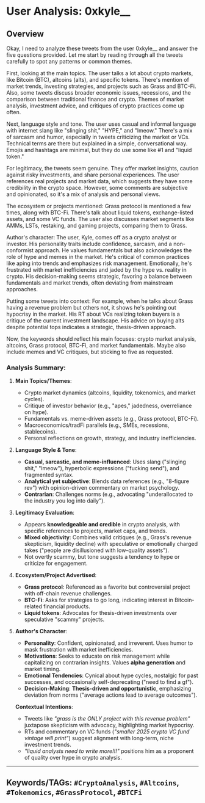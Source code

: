 # User Analysis: 0xkyle__

## Overview

<think>
Okay, I need to analyze these tweets from the user 0xkyle__ and answer the five questions provided. Let me start by reading through all the tweets carefully to spot any patterns or common themes.

First, looking at the main topics. The user talks a lot about crypto markets, like Bitcoin (BTC), altcoins (alts), and specific tokens. There's mention of market trends, investing strategies, and projects such as Grass and BTC-Fi. Also, some tweets discuss broader economic issues, recessions, and the comparison between traditional finance and crypto. Themes of market analysis, investment advice, and critiques of crypto practices come up often.

Next, language style and tone. The user uses casual and informal language with internet slang like "slinging shit," "HYPE," and "lmeow." There's a mix of sarcasm and humor, especially in tweets criticizing the market or VCs. Technical terms are there but explained in a simple, conversational way. Emojis and hashtags are minimal, but they do use some like #1 and "liquid token."

For legitimacy, the tweets seem genuine. They offer market insights, caution against risky investments, and share personal experiences. The user references real projects and market data, which suggests they have some credibility in the crypto space. However, some comments are subjective and opinionated, so it's a mix of analysis and personal views.

The ecosystem or projects mentioned: Grass protocol is mentioned a few times, along with BTC-Fi. There's talk about liquid tokens, exchange-listed assets, and some VC funds. The user also discusses market segments like AMMs, LSTs, restaking, and gaming projects, comparing them to Grass.

Author's character: The user, Kyle, comes off as a crypto analyst or investor. His personality traits include confidence, sarcasm, and a non-conformist approach. He values fundamentals but also acknowledges the role of hype and memes in the market. He's critical of common practices like aping into trends and emphasizes risk management. Emotionally, he's frustrated with market inefficiencies and jaded by the hype vs. reality in crypto. His decision-making seems strategic, favoring a balance between fundamentals and market trends, often deviating from mainstream approaches.

Putting some tweets into context: For example, when he talks about Grass having a revenue problem but others not, it shows he's pointing out hypocrisy in the market. His RT about VCs realizing token buyers is a critique of the current investment landscape. His advice on buying alts despite potential tops indicates a strategic, thesis-driven approach.

Now, the keywords should reflect his main focuses: crypto market analysis, altcoins, Grass protocol, BTC-Fi, and market fundamentals. Maybe also include memes and VC critiques, but sticking to five as requested.
</think>

### Analysis Summary:

1. **Main Topics/Themes**:  
   - Crypto market dynamics (altcoins, liquidity, tokenomics, and market cycles).  
   - Critique of investor behavior (e.g., "apes," jadedness, overreliance on hype).  
   - Fundamentals vs. meme-driven assets (e.g., Grass protocol, BTC-Fi).  
   - Macroeconomics/tradFi parallels (e.g., SMEs, recessions, stablecoins).  
   - Personal reflections on growth, strategy, and industry inefficiencies.  

2. **Language Style & Tone**:  
   - **Casual, sarcastic, and meme-influenced**: Uses slang ("slinging shit," "lmeow"), hyperbolic expressions ("fucking send"), and fragmented syntax.  
   - **Analytical yet subjective**: Blends data references (e.g., "8-figure rev") with opinion-driven commentary on market psychology.  
   - **Contrarian**: Challenges norms (e.g., advocating "underallocated to the industry you log into daily").  

3. **Legitimacy Evaluation**:  
   - Appears **knowledgeable and credible** in crypto analysis, with specific references to projects, market caps, and trends.  
   - **Mixed objectivity**: Combines valid critiques (e.g., Grass's revenue skepticism, liquidity decline) with speculative or emotionally charged takes ("people are disillusioned with low-quality assets").  
   - Not overtly scammy, but tone suggests a tendency to hype or criticize for engagement.  

4. **Ecosystem/Project Advertised**:  
   - **Grass protocol**: Referenced as a favorite but controversial project with off-chain revenue challenges.  
   - **BTC-Fi**: Asks for strategies to go long, indicating interest in Bitcoin-related financial products.  
   - **Liquid tokens**: Advocates for thesis-driven investments over speculative "scammy" projects.  

5. **Author's Character**:  
   - **Personality**: Confident, opinionated, and irreverent. Uses humor to mask frustration with market inefficiencies.  
   - **Motivations**: Seeks to educate on risk management while capitalizing on contrarian insights. Values **alpha generation** and market timing.  
   - **Emotional Tendencies**: Cynical about hype cycles, nostalgic for past successes, and occasionally self-deprecating ("need to find a gf").  
   - **Decision-Making**: **Thesis-driven and opportunistic**, emphasizing deviation from norms ("average actions lead to average outcomes").  

   **Contextual Intentions**:  
   - Tweets like *"grass is the ONLY project with this revenue problem"* juxtapose skepticism with advocacy, highlighting market hypocrisy.  
   - RTs and commentary on VC funds (*"smaller 2025 crypto VC fund vintage will print"*) suggest alignment with long-term, niche investment trends.  
   - *"liquid analysts need to write more!!!"* positions him as a proponent of quality over hype in crypto analysis.  

---

**Keywords/TAGs**: `#CryptoAnalysis`, `#Altcoins`, `#Tokenomics`, `#GrassProtocol`, `#BTCFi`
---
